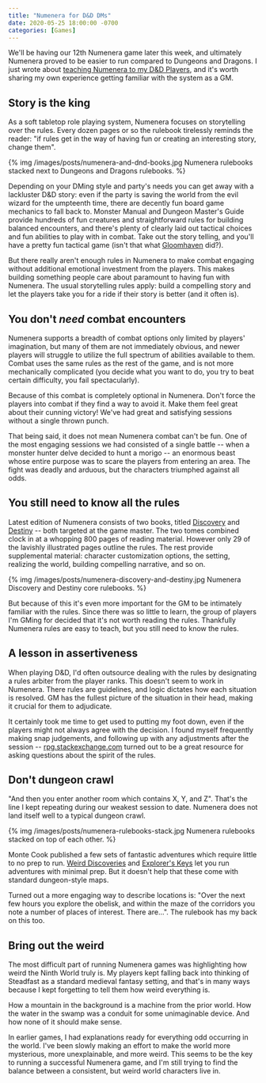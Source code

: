 ```yaml
---
title: "Numenera for D&D DMs"
date: 2020-05-25 18:00:00 -0700
categories: [Games]
---
```


We'll be having our 12th Numenera game later this week, and ultimately Numenera proved to be easier to run compared to Dungeons and Dragons. I just wrote about [teaching Numenera to my D&D Players][1], and it's worth sharing my own experience getting familiar with the system as a GM.

## Story is the king

As a soft tabletop role playing system, Numenera focuses on storytelling over the rules. Every dozen pages or so the rulebook tirelessly reminds the reader: "if rules get in the way of having fun or creating an interesting story, change them".

{% img /images/posts/numenera-and-dnd-books.jpg Numenera rulebooks stacked next to Dungeons and Dragons rulebooks. %}

Depending on your DMing style and party's needs you can get away with a lackluster D&D story: even if the party is saving the world from the evil wizard for the umpteenth time, there are decently fun board game mechanics to fall back to. Monster Manual and Dungeon Master's Guide provide hundreds of fun creatures and straightforward rules for building balanced encounters, and there's plenty of clearly laid out tactical choices and fun abilities to play with in combat. Take out the story telling, and you'll have a pretty fun tactical game (isn't that what [Gloomhaven][7] did?).

But there really aren't enough rules in Numenera to make combat engaging without additional emotional investment from the players. This makes building something people care about paramount to having fun with Numenera. The usual storytelling rules apply: build a compelling story and let the players take you for a ride if their story is better (and it often is).

## You don't *need* combat encounters

Numenera supports a breadth of combat options only limited by players' imagination, but many of them are not immediately obvious, and newer players will struggle to utilize the full spectrum of abilities available to them. Combat uses the same rules as the rest of the game, and is not more mechanically complicated (you decide what you want to do, you try to beat certain difficulty, you fail spectacularly).

Because of this combat is completely optional in Numenera. Don't force the players into combat if they find a way to avoid it. Make them feel great about their cunning victory! We've had great and satisfying sessions without a single thrown punch.

That being said, it does not mean Numenera combat can't be fun. One of the most engaging sessions we had consisted of a single battle -- when a monster hunter delve decided to hunt a morigo -- an enormous beast whose entire purpose was to scare the players from entering an area. The fight was deadly and arduous, but the characters triumphed against all odds.

## You still need to know all the rules

Latest edition of Numenera consists of two books, titled [Discovery][3] and [Destiny][4] -- both targeted at the game master. The two tomes combined clock in at a whopping 800 pages of reading material. However only 29 of the lavishly illustrated pages outline the rules. The rest provide supplemental material: character customization options, the setting, realizing the world, building compelling narrative, and so on.

{% img /images/posts/numenera-discovery-and-destiny.jpg Numenera Discovery and Destiny core rulebooks. %}

But because of this it's even more important for the GM to be intimately familiar with the rules. Since there was so little to learn, the group of players I'm GMing for decided that it's not worth reading the rules. Thankfully Numenera rules are easy to teach, but you still need to know the rules.

## A lesson in assertiveness

When playing D&D, I'd often outsource dealing with the rules by designating a rules arbiter from the player ranks. This doesn't seem to work in Numenera. There rules are guidelines, and logic dictates how each situation is resolved. GM has the fullest picture of the situation in their head, making it crucial for them to adjudicate.

It certainly took me time to get used to putting my foot down, even if the players might not always agree with the decision. I found myself frequently making snap judgements, and following up with any adjustments after the session -- [rpg.stackexchange.com][2] turned out to be a great resource for asking questions about the spirit of the rules.

## Don't dungeon crawl

"And then you enter another room which contains X, Y, and Z". That's the line I kept repeating during our weakest session to date. Numenera does not land itself well to a typical dungeon crawl.

{% img /images/posts/numenera-rulebooks-stack.jpg Numenera rulebooks stacked on top of each other. %}

Monte Cook published a few sets of fantastic adventures which require little to no prep to run. [Weird Discoveries][5] and [Explorer's Keys][6] let you run adventures with minimal prep. But it doesn't help that these come with standard dungeon-style maps.

Turned out a more engaging way to describe locations is: "Over the next few hours you explore the obelisk, and within the maze of the corridors you note a number of places of interest. There are...". The rulebook has my back on this too.

## Bring out the weird

The most difficult part of running Numenera games was highlighting how weird the Ninth World truly is. My players kept falling back into thinking of Steadfast as a standard medieval fantasy setting, and that's in many ways because I kept forgetting to tell them how weird everything is.

How a mountain in the background is a machine from the prior world. How the water in the swamp was a conduit for some unimaginable device. And how none of it should make sense.

In earlier games, I had explanations ready for everything odd occurring in the world. I've been slowly making an effort to make the world more mysterious, more unexplainable, and more weird. This seems to be the key to running a successful Numenera game, and I'm still trying to find the balance between a consistent, but weird world characters live in.

[1]: https://www.rosipov.com/blog/numenera-for-dnd-players
[2]: https://rpg.stackexchange.com/questions/tagged/numenera
[3]: https://amzn.to/36FZvmV
[4]: https://amzn.to/2AbgeSx
[5]: https://amzn.to/2Adkdht
[6]: https://amzn.to/3gphdPE
[7]: https://amzn.to/2zla2HW
